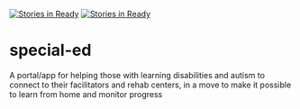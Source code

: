 [![Stories in Ready](https://badge.waffle.io/aesTechx/special-ed.png?label=ready&title=Ready)](https://waffle.io/aesTechx/special-ed)
[![Stories in Ready](https://badge.waffle.io/Salomari1987/special-ed.png?label=ready&title=Ready)](https://waffle.io/Salomari1987/special-ed)
# special-ed
A portal/app for helping those with learning disabilities and autism to connect to their facilitators and rehab centers, in a move to make it possible to learn from home and monitor progress
